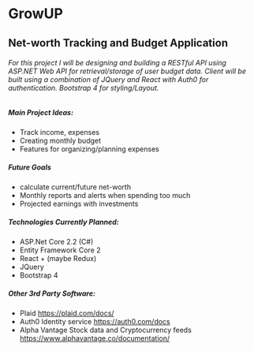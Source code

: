 # GrowUP
## Net-worth Tracking and Budget Application
###### For this project I will be designing and building a RESTful API using ASP.NET Web API for retrieval/storage of user budget data. Client will be built using a combination of JQuery and React with Auth0 for authentication. Bootstrap 4 for styling/Layout.

##### Main Project Ideas:
- Track income, expenses
- Creating monthly budget
- Features for organizing/planning expenses

##### Future Goals
- calculate current/future net-worth
- Monthly reports and alerts when spending too much 
- Projected earnings with investments

##### Technologies Currently Planned:
- ASP.Net Core 2.2 (C#)
- Entity Framework Core 2
- React + (maybe Redux)
- JQuery
- Bootstrap 4 

##### Other 3rd Party Software:
- Plaid https://plaid.com/docs/
- Auth0 Identity service https://auth0.com/docs
- Alpha Vantage Stock data and Cryptocurrency feeds https://www.alphavantage.co/documentation/
